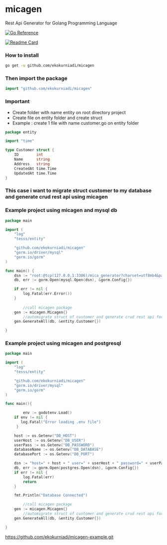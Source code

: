 # micagen
Rest Api Generator for Golang Programming Language

[![Go Reference](https://pkg.go.dev/badge/github.com/ekokurniadi/micagen.svg)](https://pkg.go.dev/github.com/ekokurniadi/micagen)

[![Readme Card](https://github-readme-stats.vercel.app/api/pin/?username=ekokurniadi&repo=micagen&theme=radical&show_icons=true)](https://github.com/anuraghazra/github-readme-stats)


### How to install
```sh
go get -u github.com/ekokurniadi/micagen
```

### Then import the package

```go
import "github.com/ekokurniadi/micagen"
```
### Important

- Create folder with name entity on root directory project
- Create file on entity folder and create struct
- Example :  create 1 file with name customer.go on entity folder
```go
package entity

import "time"

type Customer struct {
	ID        int
	Name      string
	Address   string
	CreatedAt time.Time
	UpdatedAt time.Time
}
```
### This case i want to migrate struct customer to my database and generate crud rest api using micagen


### Example project using micagen and mysql db
```go
package main

import (
	"log"
	"tesss/entity"

	"github.com/ekokurniadi/micagen"
	"gorm.io/driver/mysql"
	"gorm.io/gorm"
)

func main() {
	dsn := "root:@tcp(127.0.0.1:3306)/mica_generator?charset=utf8mb4&parseTime=True&loc=Local"
	db, err := gorm.Open(mysql.Open(dsn), &gorm.Config{})

	if err != nil {
		log.Fatal(err.Error())
	}
       
        //call micagen package
	gen := micagen.Micagen{}
        //automigrate struct of customer and generate crud rest api for customer
	gen.GenerateAll(db, &entity.Customer{})

}
```
### Example project using micagen and postgresql
```go
package main

import (
	"log"
	"tesss/entity"

	"github.com/ekokurniadi/micagen"
	"gorm.io/driver/mysql"
	"gorm.io/gorm"
)

func main(){

        env := godotenv.Load()
	if env != nil {
	   log.Fatal("Error loading .env file")
	 }

	host := os.Getenv("DB_HOST")
	userHost := os.Getenv("DB_USER")
	userPass := os.Getenv("DB_PASSWORD")
	databaseName := os.Getenv("DB_DATABASE")
	databasePort := os.Getenv("DB_PORT")

	dsn := "host=" + host + " user=" + userHost + " password=" + userPass + " dbname=" + databaseName + " port=" + databasePort + " sslmode=require TimeZone=Asia/Jakarta"
	db, err := gorm.Open(postgres.Open(dsn), &gorm.Config{})
	if err != nil {
		log.Fatal(err)
		return
	}

	fmt.Println("Database Connected")

        //call micagen package
	gen := micagen.Micagen{}
        //automigrate struct of customer and generate crud rest api for customer
	gen.GenerateAll(db, &entity.Customer{})

}
```
https://github.com/ekokurniadi/micagen-example.git
